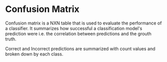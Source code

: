 # Confusion Matrix

Confusion matrix is a NXN table that is used to evaluate the performance of a classifier.
It summarizes how successful a classification model's prediction were i.e. the correlation
between predictions and the grouth truth. 

Correct and Incorrect predictions are summarized with count values and broken down by each class.
